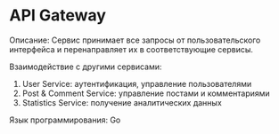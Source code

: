 # API Gateway
Описание:
Cервис принимает все запросы от пользовательского интерфейса и перенаправляет их в соответствующие сервисы.

Взаимодействие с другими сервисами:
1. User Service: аутентификация, управление пользователями
2. Post & Comment Service: управление постами и комментариями
3. Statistics Service: получение аналитических данных

Язык программирования: Go
